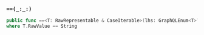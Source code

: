 ### `==(_:_:)`

```swift
public func ==<T: RawRepresentable & CaseIterable>(lhs: GraphQLEnum<T>?, rhs: T) -> Bool
where T.RawValue == String
```
